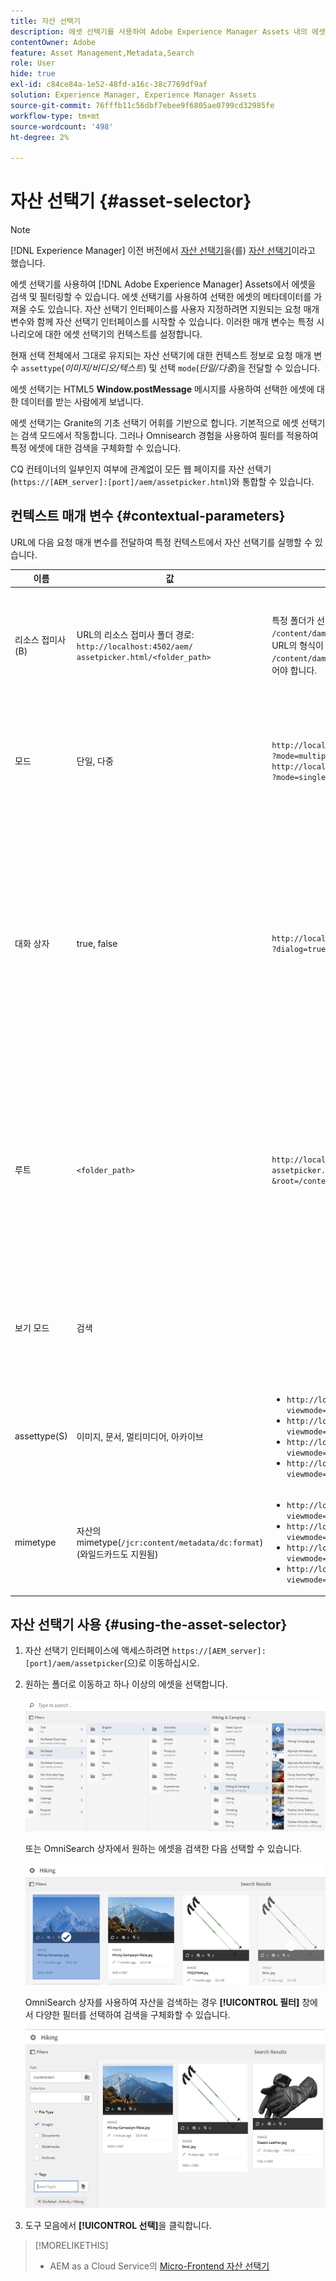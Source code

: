 ```yaml
---
title: 자산 선택기
description: 에셋 선택기를 사용하여 Adobe Experience Manager Assets 내의 에셋에 대한 메타데이터를 검색, 필터링, 검색 및 가져오는 방법을 알아봅니다. 자산 선택기 인터페이스를 사용자 지정하는 방법도 알아봅니다.
contentOwner: Adobe
feature: Asset Management,Metadata,Search
role: User
hide: true
exl-id: c84ce84a-1e52-48fd-a16c-38c7769df9af
solution: Experience Manager, Experience Manager Assets
source-git-commit: 76fffb11c56dbf7ebee9f6805ae0799cd32985fe
workflow-type: tm+mt
source-wordcount: '498'
ht-degree: 2%

---
```


# 자산 선택기 {#asset-selector}

>[!NOTE]
>
>[!DNL Experience Manager] 이전 버전에서 [자산 선택기](https://experienceleague.adobe.com/docs/experience-manager-cloud-service/content/assets/manage/asset-selector.html?lang=ko)을(를) [자산 선택기](https://helpx.adobe.com/kr/experience-manager/6-2/assets/using/asset-picker.html)이라고 했습니다.

에셋 선택기를 사용하여 [!DNL Adobe Experience Manager] Assets에서 에셋을 검색 및 필터링할 수 있습니다. 에셋 선택기를 사용하여 선택한 에셋의 메타데이터를 가져올 수도 있습니다. 자산 선택기 인터페이스를 사용자 지정하려면 지원되는 요청 매개 변수와 함께 자산 선택기 인터페이스를 시작할 수 있습니다. 이러한 매개 변수는 특정 시나리오에 대한 에셋 선택기의 컨텍스트를 설정합니다.

현재 선택 전체에서 그대로 유지되는 자산 선택기에 대한 컨텍스트 정보로 요청 매개 변수 `assettype`(*이미지/비디오/텍스트*) 및 선택 `mode`(*단일/다중*)을 전달할 수 있습니다.

에셋 선택기는 HTML5 **Window.postMessage** 메시지를 사용하여 선택한 에셋에 대한 데이터를 받는 사람에게 보냅니다.

에셋 선택기는 Granite의 기초 선택기 어휘를 기반으로 합니다. 기본적으로 에셋 선택기는 검색 모드에서 작동합니다. 그러나 Omnisearch 경험을 사용하여 필터를 적용하여 특정 에셋에 대한 검색을 구체화할 수 있습니다.

CQ 컨테이너의 일부인지 여부에 관계없이 모든 웹 페이지를 자산 선택기(`https://[AEM_server]:[port]/aem/assetpicker.html`)와 통합할 수 있습니다.

## 컨텍스트 매개 변수 {#contextual-parameters}

URL에 다음 요청 매개 변수를 전달하여 특정 컨텍스트에서 자산 선택기를 실행할 수 있습니다.

| 이름 | 값 | 예 | 용도 |
|---|---|---|---|
| 리소스 접미사(B) | URL의 리소스 접미사 폴더 경로: `http://localhost:4502/aem/`<br>`assetpicker.html/<folder_path>` | 특정 폴더가 선택된 상태로 에셋 선택기를 시작하려면(예: `/content/dam/we-retail/en/activities` 폴더가 선택된 상태로) URL의 형식이 `http://localhost:4502/aem/assetpicker.html`<br>`/content/dam/we-retail/en/activities?assettype=images`이어야 합니다. | 자산 선택기를 시작할 때 특정 폴더를 선택해야 하는 경우 리소스 접미사로 전달합니다. |
| 모드 | 단일, 다중 | `http://localhost:4502/aem/assetpicker.html`<br>`?mode=multiple` <br> `http://localhost:4502/aem/assetpicker.html`<br>`?mode=single` | 다중 모드에서는 에셋 선택기를 사용하여 여러 에셋을 동시에 선택할 수 있습니다. |
| 대화 상자 | true, false | `http://localhost:4502/aem/assetpicker.html`<br>`?dialog=true` | 이러한 매개 변수를 사용하여 자산 선택기를 [Granite] 대화 상자로 엽니다. 이 옵션은 Granite 경로 필드를 통해 자산 선택기를 시작하고 pickerSrc URL로 구성하는 경우에만 적용할 수 있습니다. |
| 루트 | `<folder_path>` | `http://localhost:4502/aem/`<br>`assetpicker.html?assettype=images`<br>`&root=/content/dam/we-retail/en/activities` | 이 옵션을 사용하여 자산 선택기의 루트 폴더를 지정합니다. 이 경우 에셋 선택기를 사용하면 루트 폴더 아래에서 하위 에셋(직접/간접)만 선택할 수 있습니다. |
| 보기 모드 | 검색 |  | assettype 및 mimetype 매개 변수와 함께 검색 모드에서 자산 선택기를 시작합니다. |
| assettype(S) | 이미지, 문서, 멀티미디어, 아카이브 | <ul><li>`http://localhost:4502/aem/assetpicker.html?viewmode=search&assettype=images`</li> <li>`http://localhost:4502/aem/assetpicker.html?viewmode=search&assettype=documents`</li> <li>`http://localhost:4502/aem/assetpicker.html?viewmode=search&assettype=multimedia`</li> <li>`http://localhost:4502/aem/assetpicker.html?viewmode=search&assettype=archives`</li> | 전달된 값을 기반으로 자산 유형을 필터링하려면 이 옵션을 사용합니다. |
| mimetype | 자산의 mimetype(`/jcr:content/metadata/dc:format`)(와일드카드도 지원됨) | <ul><li>`http://localhost:4502/aem/assetpicker.html?viewmode=search&mimetype=image/png`</li>  <li>`http://localhost:4502/aem/assetpicker.html?viewmode=search&?mimetype=*png`</li>  <li>`http://localhost:4502/aem/assetpicker.html?viewmode=search&mimetype=*presentation`</li>  <li>`http://localhost:4502/aem/assetpicker?viewmode=search&mimetype=*presentation&mimetype=*png`</li></ul> | MIME 유형을 기반으로 자산을 필터링하는 데 사용합니다. |

## 자산 선택기 사용 {#using-the-asset-selector}

1. 자산 선택기 인터페이스에 액세스하려면 `https://[AEM_server]:[port]/aem/assetpicker`(으)로 이동하십시오.
1. 원하는 폴더로 이동하고 하나 이상의 에셋을 선택합니다.

   ![chlimage_1-441](assets/chlimage_1-441.png)

   또는 OmniSearch 상자에서 원하는 에셋을 검색한 다음 선택할 수 있습니다.

   ![chlimage_1-442](assets/chlimage_1-442.png)

   OmniSearch 상자를 사용하여 자산을 검색하는 경우 **[!UICONTROL 필터]** 창에서 다양한 필터를 선택하여 검색을 구체화할 수 있습니다.

   ![chlimage_1-443](assets/chlimage_1-443.png)

1. 도구 모음에서 **[!UICONTROL 선택]**&#x200B;을 클릭합니다.

>[!MORELIKETHIS]
>
>* AEM as a Cloud Service의 [Micro-Frontend 자산 선택기](https://experienceleague.adobe.com/docs/experience-manager-cloud-service/content/assets/manage/asset-selector.html?lang=ko)
